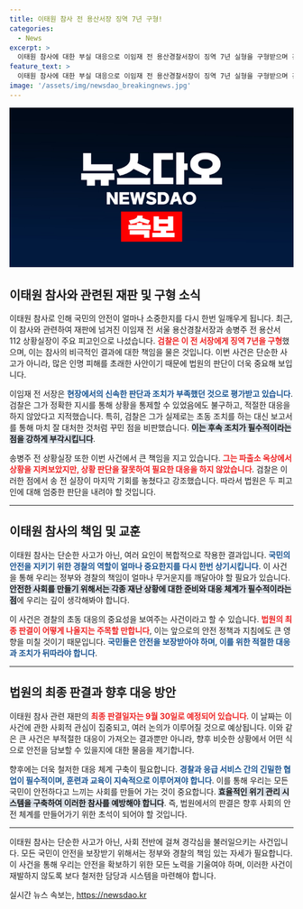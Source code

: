 ```yaml
---
title: 이태원 참사 전 용산서장 징역 7년 구형!
categories:
  - News
excerpt: >
  이태원 참사에 대한 부실 대응으로 이임재 전 용산경찰서장이 징역 7년 실형을 구형받으며 긴급한 재판에 회부됐다. 검찰의 강력한 비판 속, 두 전직 경찰관의 운명은 9월 30일에 결정된다.
feature_text: >
  이태원 참사에 대한 부실 대응으로 이임재 전 용산경찰서장이 징역 7년 실형을 구형받으며 긴급한 재판에 회부됐다. 검찰의 강력한 비판 속, 두 전직 경찰관의 운명은 9월 30일에 결정된다.
image: '/assets/img/newsdao_breakingnews.jpg'
---
```


<p><img src="/assets/img/newsdao_breakingnews.jpg" alt="bookingtag 속보" /></p>

<h2 data-ke-size="size26">이태원 참사와 관련된 재판 및 구형 소식</h2>

<p data-ke-size="size16">이태원 참사로 인해 국민의 안전이 얼마나 소중한지를 다시 한번 일깨우게 됩니다. 최근, 이 참사와 관련하여 재판에 넘겨진 이임재 전 서울 용산경찰서장과 송병주 전 용산서 112 상황실장이 주요 피고인으로 나섰습니다. <b><span style="color: #ee2323;">검찰은 이 전 서장에게 징역 7년을 구형</span></b>했으며, 이는 참사의 비극적인 결과에 대한 책임을 물은 것입니다. 이번 사건은 단순한 사고가 아니라, 많은 인명 피해를 초래한 사안이기 때문에 법원의 판단이 더욱 중요해 보입니다.</p>

<p data-ke-size="size16">이임재 전 서장은 <b><span style="color: #1a5490;">현장에서의 신속한 판단과 조치가 부족했던 것으로 평가받고 있습니다</span></b>. 검찰은 그가 정확한 지시를 통해 상황을 통제할 수 있었음에도 불구하고, 적절한 대응을 하지 않았다고 지적했습니다. 특히, 검찰은 그가 실제로는 초동 조치를 하는 대신 보고서를 통해 마치 잘 대처한 것처럼 꾸민 점을 비판했습니다. <b><span style="background-color: #21538527;">이는 후속 조치가 필수적이라는 점을 강하게 부각시킵니다</span></b>.</p>

<p data-ke-size="size16">송병주 전 상황실장 또한 이번 사건에서 큰 책임을 지고 있습니다. <b><span style="color: #ee2323;">그는 파출소 옥상에서 상황을 지켜보았지만, 상황 판단을 잘못하여 필요한 대응을 하지 않았습니다</span></b>. 검찰은 이러한 점에서 송 전 실장이 마지막 기회를 놓쳤다고 강조했습니다. 따라서 법원은 두 피고인에 대해 엄중한 판단을 내려야 할 것입니다.</p>

<hr>

<h2 data-ke-size="size26">이태원 참사의 책임 및 교훈</h2>

<p data-ke-size="size16">이태원 참사는 단순한 사고가 아닌, 여러 요인이 복합적으로 작용한 결과입니다. <b><span style="color: #1a5490;">국민의 안전을 지키기 위한 경찰의 역할이 얼마나 중요한지를 다시 한번 상기시킵니다</span></b>. 이 사건을 통해 우리는 정부와 경찰의 책임이 얼마나 무거운지를 깨달아야 할 필요가 있습니다. <b><span style="background-color: #21538527;">안전한 사회를 만들기 위해서는 각종 재난 상황에 대한 준비와 대응 체계가 필수적이라는 점</span></b>에 우리는 깊이 생각해봐야 합니다.</p>

<p data-ke-size="size16">이 사건은 경찰의 초동 대응의 중요성을 보여주는 사건이라고 할 수 있습니다. <b><span style="color: #ee2323;">법원의 최종 판결이 어떻게 나올지는 주목할 만합니다</span></b>, 이는 앞으로의 안전 정책과 지침에도 큰 영향을 미칠 것이기 때문입니다. <b><span style="color: #1a5490;">국민들은 안전을 보장받아야 하며, 이를 위한 적절한 대응과 조치가 뒤따라야 합니다</span></b>.</p>

<hr>

<h2 data-ke-size="size26">법원의 최종 판결과 향후 대응 방안</h2>

<p data-ke-size="size16">이태원 참사 관련 재판의 <b><span style="color: #ee2323;">최종 판결일자는 9월 30일로 예정되어 있습니다</span></b>. 이 날짜는 이 사건에 관한 사회적 관심이 집중되고, 여러 논의가 이루어질 것으로 예상됩니다. 이와 같은 큰 사건은 부적절한 대응이 가져오는 결과뿐만 아니라, 향후 비슷한 상황에서 어떤 식으로 안전을 담보할 수 있을지에 대한 물음을 제기합니다.</p>

<p data-ke-size="size16">향후에는 더욱 철저한 대응 체계 구축이 필요합니다. <b><span style="color: #1a5490;">경찰과 응급 서비스 간의 긴밀한 협업이 필수적이며, 훈련과 교육이 지속적으로 이루어져야 합니다</span></b>. 이를 통해 우리는 모든 국민이 안전하다고 느끼는 사회를 만들어 가는 것이 중요합니다. <b><span style="background-color: #21538527;">효율적인 위기 관리 시스템을 구축하여 이러한 참사를 예방해야 합니다</span></b>. 즉, 법원에서의 판결은 향후 사회의 안전 체계를 만들어가기 위한 초석이 되어야 할 것입니다.</p>

<hr>

<p data-ke-size="size16">이태원 참사는 단순한 사고가 아닌, 사회 전반에 걸쳐 경각심을 불러일으키는 사건입니다. 모든 국민이 안전을 보장받기 위해서는 정부와 경찰의 책임 있는 자세가 필요합니다. 이 사건을 통해 우리는 안전을 확보하기 위한 모든 노력을 기울여야 하며, 이러한 사건이 재발하지 않도록 보다 철저한 담당과 시스템을 마련해야 합니다.</p>
실시간 뉴스 속보는, <a href="https://newsdao.kr" rel="dofollow">https://newsdao.kr</a>


